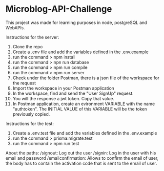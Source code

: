 # Microblog-API-Challenge

This project was made for learning purposes in node, postgreSQL and WebAPIs.

Instructions for the server:

1. Clone the repo
2. Create a .env file and add the variables defined in the .env.example
3. run the command > npm install
4. run the command > npn run database
5. run the command > npm run compile
6. run the command > npm run server
7. Check under the folder Postman, there is a json file of the workspace for the request
8. Import the workspace in your Postman application
9. In the workspace, find and send the "User SignUp" request.
10. You will the response a jwt token. Copy that value.
11. In Postman application, create an evironment VARIABLE with the name "authtoken". The INITIAL VALUE of this VARIABLE will be the token previously copied.

Instructions for the test:

1. Create a .env.test file and add the variables defined in the .env.example
2. run the command > prisma:migrate:test
3. run the command > npm run test

About the paths:
/signout: Log out the user
/signin: Log in the user with his email and password
/emailconfirmation: Allows to confirm the email of user, the body has to contain the activation code that is sent to the email of user.
